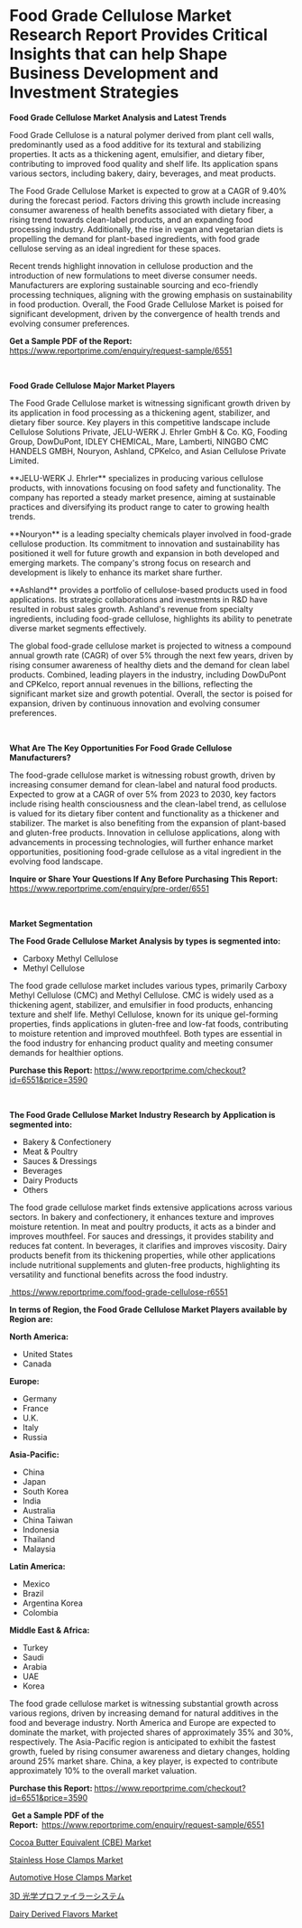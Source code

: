 <p><h1>Food Grade Cellulose Market Research Report Provides Critical Insights that can help Shape Business Development and Investment Strategies</h1></p><p><strong>Food Grade Cellulose Market Analysis and Latest Trends</strong></p>
<p><p>Food Grade Cellulose is a natural polymer derived from plant cell walls, predominantly used as a food additive for its textural and stabilizing properties. It acts as a thickening agent, emulsifier, and dietary fiber, contributing to improved food quality and shelf life. Its application spans various sectors, including bakery, dairy, beverages, and meat products.</p><p>The Food Grade Cellulose Market is expected to grow at a CAGR of 9.40% during the forecast period. Factors driving this growth include increasing consumer awareness of health benefits associated with dietary fiber, a rising trend towards clean-label products, and an expanding food processing industry. Additionally, the rise in vegan and vegetarian diets is propelling the demand for plant-based ingredients, with food grade cellulose serving as an ideal ingredient for these spaces.</p><p>Recent trends highlight innovation in cellulose production and the introduction of new formulations to meet diverse consumer needs. Manufacturers are exploring sustainable sourcing and eco-friendly processing techniques, aligning with the growing emphasis on sustainability in food production. Overall, the Food Grade Cellulose Market is poised for significant development, driven by the convergence of health trends and evolving consumer preferences.</p></p>
<p><strong>Get a Sample PDF of the Report:&nbsp;</strong> <a href="https://www.reportprime.com/enquiry/request-sample/6551">https://www.reportprime.com/enquiry/request-sample/6551</a></p>
<p>&nbsp;</p>
<p><strong>Food Grade Cellulose Major Market Players</strong></p>
<p><p>The Food Grade Cellulose market is witnessing significant growth driven by its application in food processing as a thickening agent, stabilizer, and dietary fiber source. Key players in this competitive landscape include Cellulose Solutions Private, JELU-WERK J. Ehrler GmbH & Co. KG, Fooding Group, DowDuPont, IDLEY CHEMICAL, Mare, Lamberti, NINGBO CMC HANDELS GMBH, Nouryon, Ashland, CPKelco, and Asian Cellulose Private Limited.</p><p>**JELU-WERK J. Ehrler** specializes in producing various cellulose products, with innovations focusing on food safety and functionality. The company has reported a steady market presence, aiming at sustainable practices and diversifying its product range to cater to growing health trends.</p><p>**Nouryon** is a leading specialty chemicals player involved in food-grade cellulose production. Its commitment to innovation and sustainability has positioned it well for future growth and expansion in both developed and emerging markets. The company's strong focus on research and development is likely to enhance its market share further.</p><p>**Ashland** provides a portfolio of cellulose-based products used in food applications. Its strategic collaborations and investments in R&D have resulted in robust sales growth. Ashland's revenue from specialty ingredients, including food-grade cellulose, highlights its ability to penetrate diverse market segments effectively.</p><p>The global food-grade cellulose market is projected to witness a compound annual growth rate (CAGR) of over 5% through the next few years, driven by rising consumer awareness of healthy diets and the demand for clean label products. Combined, leading players in the industry, including DowDuPont and CPKelco, report annual revenues in the billions, reflecting the significant market size and growth potential. Overall, the sector is poised for expansion, driven by continuous innovation and evolving consumer preferences.</p></p>
<p>&nbsp;</p>
<p><strong>What Are The Key Opportunities For Food Grade Cellulose Manufacturers?</strong></p>
<p><p>The food-grade cellulose market is witnessing robust growth, driven by increasing consumer demand for clean-label and natural food products. Expected to grow at a CAGR of over 5% from 2023 to 2030, key factors include rising health consciousness and the clean-label trend, as cellulose is valued for its dietary fiber content and functionality as a thickener and stabilizer. The market is also benefiting from the expansion of plant-based and gluten-free products. Innovation in cellulose applications, along with advancements in processing technologies, will further enhance market opportunities, positioning food-grade cellulose as a vital ingredient in the evolving food landscape.</p></p>
<p><strong>Inquire or Share Your Questions If Any Before Purchasing This Report:</strong> <a href="https://www.reportprime.com/enquiry/pre-order/6551">https://www.reportprime.com/enquiry/pre-order/6551</a></p>
<p>&nbsp;</p>
<p><strong>Market Segmentation</strong></p>
<p><strong>The Food Grade Cellulose Market Analysis by types is segmented into:</strong></p>
<p><ul><li>Carboxy Methyl Cellulose</li><li>Methyl Cellulose</li></ul></p>
<p><p>The food grade cellulose market includes various types, primarily Carboxy Methyl Cellulose (CMC) and Methyl Cellulose. CMC is widely used as a thickening agent, stabilizer, and emulsifier in food products, enhancing texture and shelf life. Methyl Cellulose, known for its unique gel-forming properties, finds applications in gluten-free and low-fat foods, contributing to moisture retention and improved mouthfeel. Both types are essential in the food industry for enhancing product quality and meeting consumer demands for healthier options.</p></p>
<p><strong>Purchase this Report:&nbsp;</strong><a href="https://www.reportprime.com/checkout?id=6551&price=3590">https://www.reportprime.com/checkout?id=6551&price=3590</a></p>
<p>&nbsp;</p>
<p><strong>The Food Grade Cellulose Market Industry Research by Application is segmented into:</strong></p>
<p><ul><li>Bakery & Confectionery</li><li>Meat & Poultry</li><li>Sauces & Dressings</li><li>Beverages</li><li>Dairy Products</li><li>Others</li></ul></p>
<p><p>The food grade cellulose market finds extensive applications across various sectors. In bakery and confectionery, it enhances texture and improves moisture retention. In meat and poultry products, it acts as a binder and improves mouthfeel. For sauces and dressings, it provides stability and reduces fat content. In beverages, it clarifies and improves viscosity. Dairy products benefit from its thickening properties, while other applications include nutritional supplements and gluten-free products, highlighting its versatility and functional benefits across the food industry.</p></p>
<p><a href="https://www.reportprime.com/food-grade-cellulose-r6551">&nbsp;https://www.reportprime.com/food-grade-cellulose-r6551</a></p>
<p><strong>In terms of Region, the Food Grade Cellulose Market Players available by Region are:</strong></p>
<p>
    <p> <strong> North America: </strong>
        <ul>
            <li>United States</li>
            <li>Canada</li>
        </ul>
        </p> 
    <p> <strong> Europe: </strong>
        <ul>
            <li>Germany</li>
            <li>France</li>
            <li>U.K.</li>
            <li>Italy</li>
            <li>Russia</li>
        </ul>
        </p> 
    <p> <strong> Asia-Pacific: </strong>
        <ul>
            <li>China</li>
            <li>Japan</li>
            <li>South Korea</li>
            <li>India</li>
            <li>Australia</li>
            <li>China Taiwan</li>
            <li>Indonesia</li>
            <li>Thailand</li>
            <li>Malaysia</li>
        </ul>
        </p> 
    <p> <strong> Latin America: </strong>
        <ul>
            <li>Mexico</li>
            <li>Brazil</li>
            <li>Argentina Korea</li>
            <li>Colombia</li>
        </ul>
        </p> 
    <p> <strong> Middle East & Africa: </strong>
        <ul>
            <li>Turkey</li>
            <li>Saudi</li>
            <li>Arabia</li>
            <li>UAE</li>
            <li>Korea</li>
        </ul>
    </p>
    </p>
<p><p>The food grade cellulose market is witnessing substantial growth across various regions, driven by increasing demand for natural additives in the food and beverage industry. North America and Europe are expected to dominate the market, with projected shares of approximately 35% and 30%, respectively. The Asia-Pacific region is anticipated to exhibit the fastest growth, fueled by rising consumer awareness and dietary changes, holding around 25% market share. China, a key player, is expected to contribute approximately 10% to the overall market valuation.</p></p>
<p><strong>Purchase this Report: </strong><a href="https://www.reportprime.com/checkout?id=6551&price=3590">https://www.reportprime.com/checkout?id=6551&price=3590</a></p>
<p>&nbsp;<strong>Get a Sample PDF of the Report:&nbsp;&nbsp;</strong><a href="https://www.reportprime.com/enquiry/request-sample/6551">https://www.reportprime.com/enquiry/request-sample/6551</a></p>
<p><strong></strong></p>
<p><p><a href="https://github.com/SamiaHussain82/Market-Research-Report-List-1/blob/main/cocoa-butter-equivalent-cbe-market.md">Cocoa Butter Equivalent (CBE) Market</a></p><p><a href="https://www.linkedin.com/pulse/stainless-hose-clamps-market-size-share-analysis-growth-hfufe?trackingId=%2B8URuSVTTAyQcpZqr7tNTw%3D%3D">Stainless Hose Clamps Market</a></p><p><a href="https://www.linkedin.com/pulse/automotive-hose-clamps-market-global-insights-sales-trends-rn8ie?trackingId=mr9J4%2FfhQg2ZA3HG%2FeVlCQ%3D%3D">Automotive Hose Clamps Market</a></p><p><a href="https://medium.com/@larrylemkert567/3d-optical-profilers-system-market-%E3%81%AE%E3%82%B0%E3%83%AD%E3%83%BC%E3%83%90%E3%83%AB%E5%B8%82%E5%A0%B4%E6%A6%82%E8%A6%81%E3%81%AF-%E4%B8%96%E7%95%8C%E3%81%8A%E3%82%88%E3%81%B3%E4%B8%BB%E8%A6%81%E5%B8%82%E5%A0%B4%E3%81%AB%E3%81%8A%E3%81%91%E3%82%8B%E6%A5%AD%E7%95%8C%E3%81%AB%E5%BD%B1%E9%9F%BF%E3%82%92%E4%B8%8E%E3%81%88%E3%82%8B%E4%B8%BB%E8%A6%81%E3%81%AA%E3%83%88%E3%83%AC%E3%83%B3%E3%83%89%E3%81%AB%E3%81%A4%E3%81%84%E3%81%A6-%E7%8B%AC%E8%87%AA%E3%81%AE%E8%A6%96%E7%82%B9%E3%82%92%E6%8F%90%E4%BE%9B%E3%81%97%E3%81%BE%E3%81%99-dc0ad240ae76">3D 光学プロファイラーシステム</a></p><p><a href="https://github.com/joannesouthgate/Market-Research-Report-List-5/blob/main/dairy-derived-flavors-market.md">Dairy Derived Flavors Market</a></p></p>